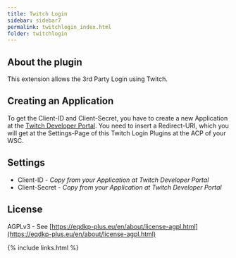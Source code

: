 ```yaml
---
title: Twitch Login
sidebar: sidebar7
permalink: twitchlogin_index.html
folder: twitchlogin
---
```


## About the plugin
This extension allows the 3rd Party Login using Twitch.

## Creating an Application
To get the Client-ID and Client-Secret, you have to create a new Application at the [Twitch Developer Portal](https://dev.twitch.tv/console/extensions/create).
You need to insert a Redirect-URI, which you will get at the Settings-Page of this Twitch Login Plugins at the ACP of your WSC.

## Settings
* Client-ID - *Copy from your Application at Twitch Developer Portal*
* Client-Secret - *Copy from your Application at Twitch Developer Portal*

## License
AGPLv3 - See [https://eqdkp-plus.eu/en/about/license-agpl.html](https://eqdkp-plus.eu/en/about/license-agpl.html)

{% include links.html %}

